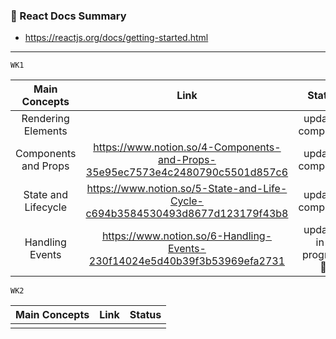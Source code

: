 
### 📗 React Docs Summary

- https://reactjs.org/docs/getting-started.html
---
`WK1`

| Main Concepts | Link | Status| 
| :--: | :-----------------: | :------------: |
|  Rendering Elements |   | update-completed |  
|  Components and Props | https://www.notion.so/4-Components-and-Props-35e95ec7573e4c2480790c5501d857c6 | update-completed |   
|  State and Lifecycle | https://www.notion.so/5-State-and-Life-Cycle-c694b3584530493d8677d123179f43b8 | update-completed|  
|  Handling Events | https://www.notion.so/6-Handling-Events-230f14024e5d40b39f3b53969efa2731 | update-in-progress 🍨 | 

`WK2`

| Main Concepts | Link | Status| 
| :--: | :-----------------: | :------------: |
|  |  |  |  
  


